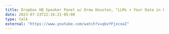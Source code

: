 ```yaml
---
title: Dropbox HQ Speaker Panel w/ Drew Houston, "LLMs + Your Data in Production" 
date: 2023-07-23T22:16:21-05:00
type: talk
external: "https://www.youtube.com/watch?v=qbvYFjxcoaI"
---
```

